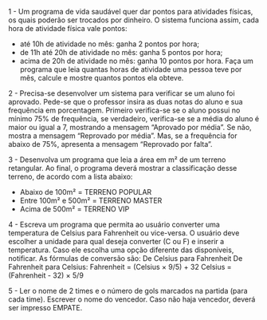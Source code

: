 1 - Um programa de vida saudável quer dar pontos para atividades físicas, os quais poderão ser trocados por dinheiro. O sistema funciona assim, cada hora de atividade física vale pontos:
- até 10h de atividade no mês: ganha 2 pontos por hora;
- de 11h até 20h de atividade no mês: ganha 5 pontos por hora;
- acima de 20h de atividade no mês: ganha 10 pontos por hora.
Faça um programa que leia quantas horas de atividade uma pessoa teve por mês, calcule e mostre quantos pontos ela obteve.


2 - Precisa-se desenvolver um sistema para verificar se um aluno foi aprovado. Pede-se que o professor insira as duas notas do aluno e sua frequência em porcentagem.
Primeiro verifica-se se o aluno possui no mínimo 75% de frequência, se verdadeiro, verifica-se se a média do aluno é maior ou igual a 7, mostrando a mensagem “Aprovado por média”. Se não, mostra a mensagem “Reprovado por média”. Mas, se a frequência for abaixo de 75%, apresenta a mensagem “Reprovado por falta”.


3 - Desenvolva um programa que leia a área em m² de um terreno retangular. Ao final, o programa deverá mostrar a classificação desse terreno, de acordo com a lista abaixo:
- Abaixo de 100m² = TERRENO POPULAR
- Entre 100m² e 500m² = TERRENO MASTER
- Acima de 500m² = TERRENO VIP


4 - Escreva um programa que permita ao usuário converter uma temperatura de Celsius para Fahrenheit ou vice-versa. O usuário deve escolher a unidade para qual deseja converter (C ou F) e inserir a temperatura. Caso ele escolha uma opção diferente das disponíveis, notificar. As fórmulas de conversão são:
De Celsius para Fahrenheit De Fahrenheit para Celsius:
Fahrenheit = (Celsius × 9/5) + 32 Celsius = (Fahrenheit - 32) × 5/9


5 - Ler o nome de 2 times e o número de gols marcados na partida (para cada time). Escrever o nome do vencedor. Caso não haja vencedor, deverá ser impresso EMPATE.